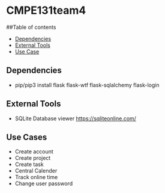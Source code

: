 # CMPE131team4

##Table of contents
* [Dependencies](#dependencies)
* [External Tools](#external-tools)
* [Use Case](#use-cases)

## Dependencies

* pip/pip3 install flask flask-wtf flask-sqlalchemy flask-login

## External Tools

* SQLite Database viewer https://sqliteonline.com/

## Use Cases
 
- Create account
- Create project
- Create task
- Central Calender
- Track online time
- Change user password
